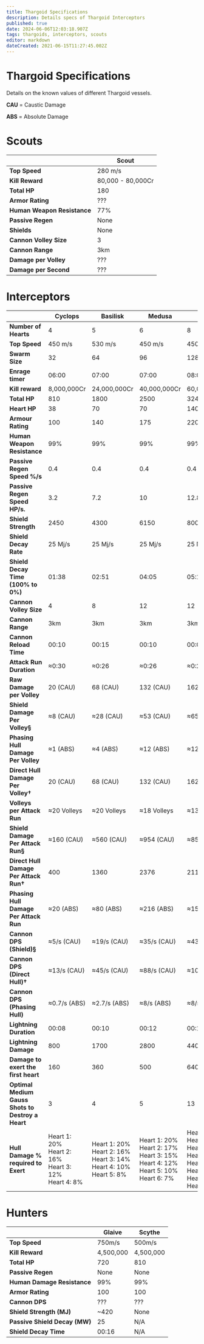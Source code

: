 ```yaml
---
title: Thargoid Specifications
description: Details specs of Thargoid Interceptors
published: true
date: 2024-06-06T12:03:18.907Z
tags: thargoids, interceptors, scouts
editor: markdown
dateCreated: 2021-06-15T11:27:45.002Z
---
```


# Thargoid Specifications
Details on the known values of different Thargoid vessels.

**CAU** = Caustic Damage

**ABS** = Absolute Damage

# Scouts
|                             | **Scout**         |
| --------------------------- | ----------------- |
| **Top Speed**               | 280 m/s           |
| **Kill Reward**             | 80,000 - 80,000Cr |
| **Total HP**                | 180               |
| **Armor Rating**            | ???               |
| **Human Weapon Resistance** | 77%               |
| **Passive Regen**           | None              |
| **Shields**                 | None              |
| **Cannon Volley Size**      | 3                 |
| **Cannon Range**            | 3km               |
| **Damage per Volley**       | ???               |
| **Damage per Second**       | ???               |

# Interceptors

|                                                               | **Cyclops**                                                                     | **Basilisk**                                                                                               | **Medusa**                                                                                                                            | **Hydra**                                                                                                                                                                          | **Orthrus**  |
| ------------------------------------------------------------- | ------------------------------------------------------------------------------- | ---------------------------------------------------------------------------------------------------------- | ------------------------------------------------------------------------------------------------------------------------------------- | ---------------------------------------------------------------------------------------------------------------------------------------------------------------------------------- | ------------ |
| **Number of Hearts**                                          | 4                                                                               | 5                                                                                                          | 6                                                                                                                                     | 8                                                                                                                                                                                  | 0            |
| **Top Speed**                                                 | 450 m/s                                                                         | 530 m/s                                                                                                    | 450 m/s                                                                                                                               | 450 m/s                                                                                                                                                                            | 113 m/s      |
| **Swarm Size**                                                | 32                                                                              | 64                                                                                                         | 96                                                                                                                                    | 128                                                                                                                                                                                | N/A          |
| **Enrage timer**                                              | 06:00                                                                           | 07:00                                                                                                      | 07:00                                                                                                                                 | 08:00                                                                                                                                                                              | N/A          |
| **Kill reward**                                               | 8,000,000Cr                                                                     | 24,000,000Cr                                                                                               | 40,000,000Cr                                                                                                                          | 60,000,000Cr                                                                                                                                                                       | 15,000,000Cr |
| **Total HP**                                                  | 810                                                                             | 1800                                                                                                       | 2500                                                                                                                                  | 3240                                                                                                                                                                               | 1170         |
| **Heart HP**                                                  | 38                                                                              | 70                                                                                                         | 70                                                                                                                                    | 140                                                                                                                                                                                | N/A          |
| **Armour Rating**                                             | 100                                                                             | 140                                                                                                        | 175                                                                                                                                   | 220                                                                                                                                                                                | 130          |
| **Human Weapon Resistance**                                   | 99%                                                                             | 99%                                                                                                        | 99%                                                                                                                                   | 99%                                                                                                                                                                                | 99%          |
| **Passive Regen Speed %/s**                                   | 0.4                                                                             | 0.4                                                                                                        | 0.4                                                                                                                                   | 0.4                                                                                                                                                                                | N/A          |
| **Passive Regen Speed HP/s.**                                 | 3.2                                                                             | 7.2                                                                                                        | 10                                                                                                                                    | 12.8                                                                                                                                                                               | N/A          |
| **Shield Strength**                                           | 2450                                                                            | 4300                                                                                                       | 6150                                                                                                                                  | 8000                                                                                                                                                                               | 6250         |
| **Shield Decay Rate**                                         | 25 Mj/s                                                                         | 25 Mj/s                                                                                                    | 25 Mj/s                                                                                                                               | 25 Mj/s                                                                                                                                                                            | 25 Mj/s      |
| **Shield Decay Time (100% to 0%)**                            | 01:38                                                                           | 02:51                                                                                                      | 04:05                                                                                                                                 | 05:19                                                                                                                                                                              | 04:10        |
| **Cannon Volley Size**                                        | 4                                                                               | 8                                                                                                          | 12                                                                                                                                    | 12                                                                                                                                                                                 | N/A          |
| **Cannon Range**                                              | 3km                                                                             | 3km                                                                                                        | 3km                                                                                                                                   | 3km                                                                                                                                                                                | N/A          |
| **Cannon Reload Time**                                        | 00:10                                                                           | 00:15                                                                                                      | 00:10                                                                                                                                 | 00:05                                                                                                                                                                              | N/A          |
| **Attack Run Duration**                                       | ≈0:30                                                                           | ≈0:26                                                                                                      | ≈0:26                                                                                                                                 | ≈0:20                                                                                                                                                                              | N/A          |
| **Raw Damage per Volley**                                     | 20 (CAU)                                                                        | 68 (CAU)                                                                                                   | 132 (CAU)                                                                                                                             | 162 (CAU)                                                                                                                                                                          | N/A          |
| **Shield Damage Per Volley§**                                 | ≈8 (CAU)                                                                        | ≈28 (CAU)                                                                                                  | ≈53 (CAU)                                                                                                                             | ≈65 (CAU)                                                                                                                                                                          | N/A          |
| **Phasing Hull Damage Per Volley**                            | ≈1 (ABS)                                                                        | ≈4 (ABS)                                                                                                   | ≈12 (ABS)                                                                                                                             | ≈12 (ABS)                                                                                                                                                                          | N/A          |
| **Direct Hull Damage Per Volley†**                            | 20 (CAU)                                                                        | 68 (CAU)                                                                                                   | 132 (CAU)                                                                                                                             | 162 (CAU)                                                                                                                                                                          | N/A          |
| **Volleys per Attack Run**                                    | ≈20 Volleys                                                                     | ≈20 Volleys                                                                                                | ≈18 Volleys                                                                                                                           | ≈13 Volleys                                                                                                                                                                        | N/A          |
| **Shield Damage Per Attack Run§**                             | ≈160 (CAU)                                                                      | ≈560 (CAU)                                                                                                 | ≈954 (CAU)                                                                                                                            | ≈854 (CAU)                                                                                                                                                                         | N/A          |
| **Direct Hull Damage Per Attack Run†**                        | 400                                                                             | 1360                                                                                                       | 2376                                                                                                                                  | 2119                                                                                                                                                                               | N/A          |
| **Phasing Hull Damage Per Attack Run**                        | ≈20 (ABS)                                                                       | ≈80 (ABS)                                                                                                  | ≈216 (ABS)                                                                                                                            | ≈156 (ABS)                                                                                                                                                                         | N/A          |
| **Cannon DPS (Shield)§**                                      | ≈5/s (CAU)                                                                      | ≈19/s (CAU)                                                                                                | ≈35/s (CAU)                                                                                                                           | ≈43/s (CAU)                                                                                                                                                                        | N/A          |
| **Cannon DPS (Direct Hull)†**                                 | ≈13/s (CAU)                                                                     | ≈45/s (CAU)                                                                                                | ≈88/s (CAU)                                                                                                                           | ≈109/s (CAU)                                                                                                                                                                       | N/A          |
| **Cannon DPS (Phasing Hull)**                                 | ≈0.7/s (ABS)                                                                    | ≈2.7/s (ABS)                                                                                               | ≈8/s (ABS)                                                                                                                            | ≈8/s (ABS)                                                                                                                                                                         | N/A          |
| **Lightning Duration**                                        | 00:08                                                                           | 00:10                                                                                                      | 00:12                                                                                                                                 | 00:14                                                                                                                                                                              | N/A          |
| **Lightning Damage**                                          | 800                                                                             | 1700                                                                                                       | 2800                                                                                                                                  | 4400                                                                                                                                                                               | N/A          |
| **Damage to exert the first heart**                           | 160                                                                             | 360                                                                                                        | 500                                                                                                                                   | 640                                                                                                                                                                                | N/A          |
| **Optimal Medium Gauss   <br>Shots to Destroy a Heart** | 3                                                                               | 4                                                                                                          | 5                                                                                                                                     | 13                                                                                                                                                                                 | N/A          |
| **Hull Damage % required to Exert**                           | Heart 1: 20%<br>Heart 2: 16% <br>Heart 3: 12% <br>Heart 4: 8% | Heart 1: 20% <br>Heart 2: 16%  <br>Heart 3: 14%  <br>Heart 4: 10%  <br>Heart 5: 8% | Heart 1: 20%   <br>Heart 2: 17%   <br>Heart 3: 15%  <br>Heart 4: 12%  <br>Heart 5: 10%  <br>Heart 6: 7% | Heart 1: 20%  <br>Heart 2: 18%  <br>Heart 3: 16%  <br>Heart 4: 14%  <br>Heart 5: 12%  <br>Heart 6: 10%  <br>Heart 7: 8%  <br>Heart 8: 6% | N/A          |

# Hunters

|                               | **Glaive** | **Scythe** |
| ----------------------------- | ---------- | ---------- |
| **Top Speed**                 | 750m/s     | 500m/s     |
| **Kill Reward**               | 4,500,000  | 4,500,000  |
| **Total HP**                  | 720        | 810        |
| **Passive Regen**             | None       | None       |
| **Human Damage Resistance**   | 99%        | 99%        |
| **Armor Rating**              | 100        | 100        |
| **Cannon DPS**                | ???        | ???        |
| **Shield Strength (MJ)**      | ~420       | None       |
| **Passive Shield Decay (MW)** | 25         | N/A        |
| **Shield Decay Time**         | 00:16      | N/A        |